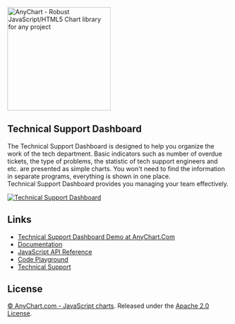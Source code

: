 [<img src="https://cdn.anychart.com/images/logo-transparent-segoe.png?2" width="234px" alt="AnyChart - Robust JavaScript/HTML5 Chart library for any project">](http://www.anychart.com)

## Technical Support Dashboard
The Technical Support Dashboard is designed to help you organize the work of the tech department. Basic indicators such as number of overdue tickets, the type of problems,  the statistic of tech support engineers and etc. are presented as simple charts. You won't need to find the information in separate programs, everything is shown  in one place.  
Technical Support Dashboard provides you managing your team effectively.

[<img src="https://static.anychart.com/images/github/technical-support-dashboard.png" alt="Technical Support Dashboard">](http://anychart.com/solutions/technical-support-dashboard/)

## Links
* [Technical Support Dashboard Demo at AnyChart.Com]()
* [Documentation](https://docs.anychart.com)
* [JavaScript API Reference](https://api.anychart.com)
* [Code Playground](https://playground.anychart.com)
* [Technical Support](https://anychart.com/support)

## License
[© AnyChart.com - JavaScript charts](http://www.anychart.com). Released under the [Apache 2.0 License](https://github.com/anychart-solutions/technical-support-dashboard/blob/master/LICENSE).
